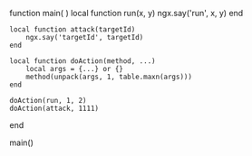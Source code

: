 function main(  )
    local function run(x, y)
        ngx.say('run', x, y)
    end
    
    local function attack(targetId)
        ngx.say('targetId', targetId)
    end
    
    local function doAction(method, ...)
        local args = {...} or {}
        method(unpack(args, 1, table.maxn(args)))
    end
    
    doAction(run, 1, 2)
    doAction(attack, 1111)
end

main()